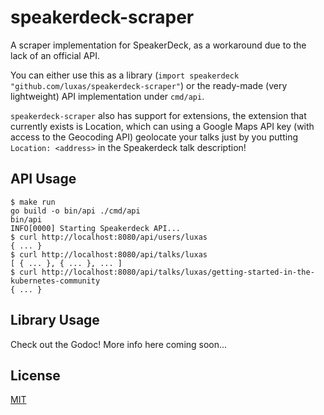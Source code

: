 # speakerdeck-scraper

A scraper implementation for SpeakerDeck, as a workaround due to the lack of an official API.

You can either use this as a library (`import speakerdeck "github.com/luxas/speakerdeck-scraper"`) or the
ready-made (very lightweight) API implementation under `cmd/api`.

`speakerdeck-scraper` also has support for extensions, the extension that currently exists is Location, which
can using a Google Maps API key (with access to the Geocoding API) geolocate your talks just by you putting `Location: <address>` in the Speakerdeck talk description!

## API Usage

```console
$ make run
go build -o bin/api ./cmd/api
bin/api
INFO[0000] Starting Speakerdeck API...
$ curl http://localhost:8080/api/users/luxas
{ ... }
$ curl http://localhost:8080/api/talks/luxas
[ { ... }, { ... }, ... ]
$ curl http://localhost:8080/api/talks/luxas/getting-started-in-the-kubernetes-community
{ ... }
```

## Library Usage

Check out the Godoc!
More info here coming soon...

## License

[MIT](LICENSE)
